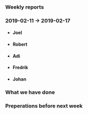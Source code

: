 ### Weekly reports
### 2019-02-11 -> 2019-02-17

* #### Joel

* #### Robert

* #### Adi

* #### Fredrik

* #### Johan

### What we have done

### Preperations before next week

